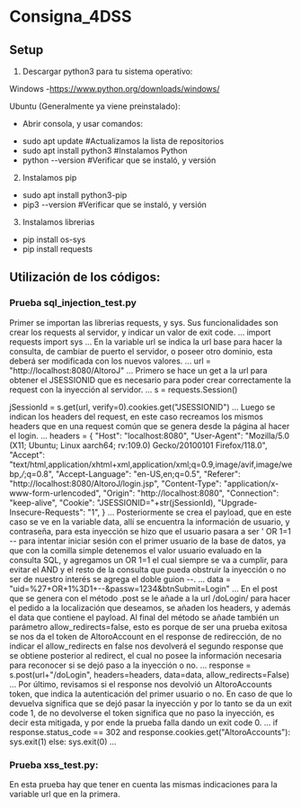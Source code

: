 # Consigna_4DSS
## Setup
1) Descargar python3 para tu sistema operativo:

Windows -https://www.python.org/downloads/windows/

Ubuntu (Generalmente ya viene preinstalado):
- Abrir consola, y usar comandos: 
* sudo apt update #Actualizamos la lista de repositorios
* sudo apt install python3 #Instalamos Python
* python --version #Verificar que se instaló, y versión

2) Instalamos pip
* sudo apt install python3-pip
* pip3 --version #Verificar que se instaló, y versión

3) Instalamos librerias
* pip install os-sys
* pip install requests

## Utilización de los códigos:

### Prueba sql_injection_test.py
Primer se importan las librerias requests, y sys. Sus funcionalidades son crear los requests al servidor, y indicar un valor de exit code.
...
import requests 
import sys
...
En la variable url se indica la url base para hacer la consulta, de cambiar de puerto el servidor, o poseer otro dominio, esta deberá ser modificada con los nuevos valores.
...
url = "http://localhost:8080/AltoroJ"
...
Primero se hace un get a la url para obtener el JSESSIONID que es necesario para poder crear correctamente la request con la inyección al servidor.
...
s = requests.Session()

jSessionId = s.get(url, verify=0).cookies.get("JSESSIONID")
...
Luego se indican los headers del request, en este caso recreamos los mismos headers que en una request común que se genera desde la página al hacer el login.
...
headers = {
    "Host": "localhost:8080",
    "User-Agent": "Mozilla/5.0 (X11; Ubuntu; Linux aarch64; rv:109.0) Gecko/20100101 Firefox/118.0",
    "Accept": "text/html,application/xhtml+xml,application/xml;q=0.9,image/avif,image/webp,*/*;q=0.8",
    "Accept-Language": "en-US,en;q=0.5",
    "Referer": "http://localhost:8080/AltoroJ/login.jsp",
    "Content-Type": "application/x-www-form-urlencoded",
    "Origin": "http://localhost:8080",
    "Connection": "keep-alive",
    "Cookie": "JSESSIONID="+str(jSessionId),
    "Upgrade-Insecure-Requests": "1",
}
...
Posteriormente se crea el payload, que en este caso se ve en la variable data, allí se encuentra la información de usuario, y contraseña, para esta inyección se hizo que el usuario pasara a ser ' OR 1=1 -- para intentar iniciar sesión con el primer usuario de la base de datos, ya que con la comilla simple detenemos el valor usuario evaluado en la consulta SQL, y agregamos un OR 1=1 el cual siempre se va a cumplir, para evitar el AND y el resto de la consulta que pueda obstruir la inyección o no ser de nuestro interés se agrega el doble guion --. 
...
data = "uid=%27+OR+1%3D1+--&passw=1234&btnSubmit=Login"
...
En el post que se genera con el método .post se le añade a la url /doLogin/ para hacer el pedido a la localización que deseamos, se añaden los headers, y además el data que contiene el payload. Al final del método se añade también un parámetro allow_redirects=false, esto es porque de ser una prueba exitosa se nos da el token de AltoroAccount en el response de redirección, de no indicar el allow_redirects en false nos devolverá el segundo response que se obtiene posterior al redirect, el cual no posee la información necesaria para reconocer si se dejó paso a la inyección o no. 
...
response = s.post(url+"/doLogin", headers=headers, data=data, allow_redirects=False)
...
Por último, revisamos si el response nos devolvió un AltoroAccounts token, que indica la autenticación del primer usuario o no. En caso de que lo devuelva significa que se dejó pasar la inyección y por lo tanto se da un exit code 1, de no devolverse el token significa que no paso la inyección, es decir esta mitigada, y por ende la prueba falla dando un exit code 0.
...
if response.status_code == 302 and response.cookies.get("AltoroAccounts"):
    sys.exit(1)
else:
    sys.exit(0)
...
### Prueba xss_test.py:
En esta prueba hay que tener en cuenta las mismas indicaciones para la variable url que en la primera.
